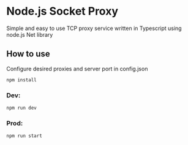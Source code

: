 # Node.js Socket Proxy

Simple and easy to use TCP proxy service written in Typescript using node.js Net library

## How to use

Configure desired proxies and server port in config.json

```
npm install
```

### Dev:

```
npm run dev
```

### Prod:

```
npm run start
```
